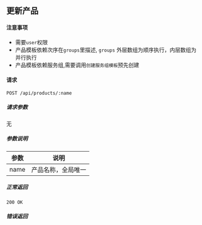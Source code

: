## 更新产品

#### 注意事项

- 需要`user`权限
- 产品模板依赖次序在`groups`里描述, `groups` 外层数组为顺序执行，内层数组为并行执行
- 产品模板依赖服务组,需要调用`创建服务组模板`预先创建

#### 请求

```
POST /api/products/:name
```

##### 请求参数

无

##### 参数说明

|参数|说明|
|---|---|
|name|产品名称，全局唯一|

##### 正常返回

```
200 OK
```

##### 错误返回
